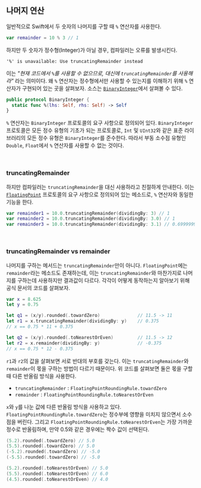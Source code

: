 ## 나머지 연산

일반적으로 Swift에서 두 숫자의 나머지를 구할 때 `%` 연산자를 사용한다.

```swift
var remainder = 10 % 3 // 1
```

하지만 두 숫자가 정수형(Integer)가 아닐 경우, 컴파일러는 오류를 발생시킨다.

```
'%' is unavailable: Use truncatingRemainder instead
```

이는 *"현재 코드에서 `%`를 사용할 수 없으므로, 대신에 `truncatingRemainder`를 사용해라"* 라는 의미이다. 왜 `%` 연산자는 정수형에서만 사용할 수 있는지를 이해하기 위해 `%` 연산자가 구현되어 있는 곳을 살펴보자. 소스는 [`BinaryInteger`](https://github.com/apple/swift/blob/main/stdlib/public/core/Integers.swift)에서 살펴볼 수 있다.

```swift
public protocol BinaryInteger {
  static func %(lhs: Self, rhs: Self) -> Self
}
```

`%` 연산자는 `BinaryInteger` 프로토콜의 요구 사항으로 정의되어 있다. `BinaryInteger` 프로토콜은 모든 정수 유형의 기초가 되는 프로토콜로, `Int` 및 `UInt32`와 같은 표준 라이브러리의 모든 정수 유형은 `BinaryInteger`를 준수한다. 따라서 부동 소수점 유형인 `Double`, `Float`에서 `%` 연산자를 사용할 수 없는 것이다.

&nbsp;

### truncatingRemainder

하지만 컴파일러는 `truncatingRemainder`을 대신 사용하라고 친절하게 안내한다. 이는 [`FloatingPoint`](./%EC%86%8C%EC%88%98%EC%A0%90-%EB%8B%A4%EB%A3%A8%EA%B8%B0.md) 프로토콜의 요구 사항으로 정의되어 있는 메소드로, `%` 연산자와 동일한 기능을 한다.

```swift
var remainder1 = 10.0.truncatingRemainder(dividingBy: 3) // 1
var remainder2 = 10.0.truncatingRemainder(dividingBy: 3.0) // 1
var remainder3 = 10.0.truncatingRemainder(dividingBy: 3.1) // 0.699999999999993
```

&nbsp;

### truncatingRemainder vs remainder

나머지를 구하는 메서드는 `truncatingRemainder`만이 아니다. `FloatingPoint`에는 `remainder`라는 메소드도 존재하는데, 이는 `truncatingRemainder`와 마찬가지로 나머지를 구하는데 사용하지만 결과값이 다르다. 각각이 어떻게 동작하는지 알아보기 위해 공식 문서의 코드를 살펴보자.

```swift
var x = 8.625
let y = 0.75

let q1 = (x/y).rounded(.towardZero)              // 11.5 -> 11
let r1 = x.truncatingRemainder(dividingBy: y)    // 0.375
// x == 0.75 * 11 + 0.375

let q2 = (x/y).rounded(.toNearestOrEven)         // 11.5 -> 12
let r2 = x.remainder(dividingBy: y)              // -0.375
// x == 0.75 * 12 - 0.375
```

`r1`과 `r2`의 값을 살펴보면 서로 반대의 부호를 갖는다. 이는 `truncatingRemainder`와 `remainder`이 몫을 구하는 방법이 다르기 때문이다. 위 코드를 살펴보면 둘은 몫을 구할 때 다른 반올림 방식을 사용한다.

- `truncatingRemainder` : `FloatingPointRoundingRule.towardZero`
- `remainder` : `FloatingPointRoundingRule.toNearestOrEven`

`x`와 `y`를 나눈 값에 다른 반올림 방식을 사용하고 있다. `FloatingPointRoundingRule.towardZero`는 정수부에 영향을 미치지 않으면서 소수점을 버린다. 그리고 `FloatingPointRoundingRule.toNearestOrEven`는 가장 가까운 정수로 반올림하며, 만약 0.5와 같은 경우에는 짝수 값이 선택된다.

```swift
(5.2).rounded(.towardZero) // 5.0
(5.5).rounded(.towardZero) // 5.0
(-5.2).rounded(.towardZero) // -5.0
(-5.5).rounded(.towardZero) // -5.0

(5.2).rounded(.toNearestOrEven) // 5.0
(5.5).rounded(.toNearestOrEven) // 6.0
(4.5).rounded(.toNearestOrEven) // 4.0
```
